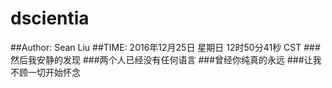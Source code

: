 # dscientia
##Author: Sean Liu
##TIME: 2016年12月25日 星期日 12时50分41秒 CST
###然后我安静的发现
###两个人已经没有任何语言
###曾经你纯真的永远
###让我不顾一切开始怀念
